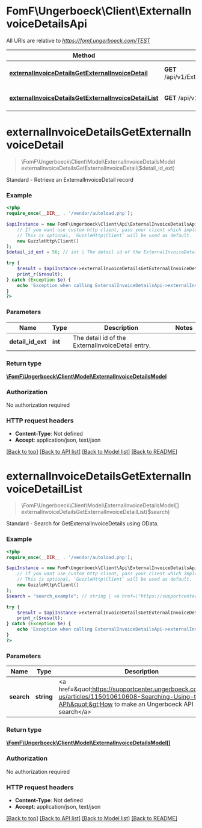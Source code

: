 # FomF\Ungerboeck\Client\ExternalInvoiceDetailsApi

All URIs are relative to *https://fomf.ungerboeck.com/TEST*

Method | HTTP request | Description
------------- | ------------- | -------------
[**externalInvoiceDetailsGetExternalInvoiceDetail**](ExternalInvoiceDetailsApi.md#externalInvoiceDetailsGetExternalInvoiceDetail) | **GET** /api/v1/ExternalInvoiceDetails/{DetailIDExt} | Standard - Retrieve an ExternalInvoiceDetail record
[**externalInvoiceDetailsGetExternalInvoiceDetailList**](ExternalInvoiceDetailsApi.md#externalInvoiceDetailsGetExternalInvoiceDetailList) | **GET** /api/v1/ExternalInvoiceDetails | Standard - Search for GetExternalInvoiceDetails using OData.


# **externalInvoiceDetailsGetExternalInvoiceDetail**
> \FomF\Ungerboeck\Client\Model\ExternalInvoiceDetailsModel externalInvoiceDetailsGetExternalInvoiceDetail($detail_id_ext)

Standard - Retrieve an ExternalInvoiceDetail record

### Example
```php
<?php
require_once(__DIR__ . '/vendor/autoload.php');

$apiInstance = new FomF\Ungerboeck\Client\Api\ExternalInvoiceDetailsApi(
    // If you want use custom http client, pass your client which implements `GuzzleHttp\ClientInterface`.
    // This is optional, `GuzzleHttp\Client` will be used as default.
    new GuzzleHttp\Client()
);
$detail_id_ext = 56; // int | The detail id of the ExternalInvoiceDetail entry.

try {
    $result = $apiInstance->externalInvoiceDetailsGetExternalInvoiceDetail($detail_id_ext);
    print_r($result);
} catch (Exception $e) {
    echo 'Exception when calling ExternalInvoiceDetailsApi->externalInvoiceDetailsGetExternalInvoiceDetail: ', $e->getMessage(), PHP_EOL;
}
?>
```

### Parameters

Name | Type | Description  | Notes
------------- | ------------- | ------------- | -------------
 **detail_id_ext** | **int**| The detail id of the ExternalInvoiceDetail entry. |

### Return type

[**\FomF\Ungerboeck\Client\Model\ExternalInvoiceDetailsModel**](../Model/ExternalInvoiceDetailsModel.md)

### Authorization

No authorization required

### HTTP request headers

 - **Content-Type**: Not defined
 - **Accept**: application/json, text/json

[[Back to top]](#) [[Back to API list]](../../README.md#documentation-for-api-endpoints) [[Back to Model list]](../../README.md#documentation-for-models) [[Back to README]](../../README.md)

# **externalInvoiceDetailsGetExternalInvoiceDetailList**
> \FomF\Ungerboeck\Client\Model\ExternalInvoiceDetailsModel[] externalInvoiceDetailsGetExternalInvoiceDetailList($search)

Standard - Search for GetExternalInvoiceDetails using OData.

### Example
```php
<?php
require_once(__DIR__ . '/vendor/autoload.php');

$apiInstance = new FomF\Ungerboeck\Client\Api\ExternalInvoiceDetailsApi(
    // If you want use custom http client, pass your client which implements `GuzzleHttp\ClientInterface`.
    // This is optional, `GuzzleHttp\Client` will be used as default.
    new GuzzleHttp\Client()
);
$search = "search_example"; // string | <a href=\"https://supportcenter.ungerboeck.com/hc/en-us/articles/115010610608-Searching-Using-the-API\">How to make an Ungerboeck API search</a>

try {
    $result = $apiInstance->externalInvoiceDetailsGetExternalInvoiceDetailList($search);
    print_r($result);
} catch (Exception $e) {
    echo 'Exception when calling ExternalInvoiceDetailsApi->externalInvoiceDetailsGetExternalInvoiceDetailList: ', $e->getMessage(), PHP_EOL;
}
?>
```

### Parameters

Name | Type | Description  | Notes
------------- | ------------- | ------------- | -------------
 **search** | **string**| &lt;a href&#x3D;\&quot;https://supportcenter.ungerboeck.com/hc/en-us/articles/115010610608-Searching-Using-the-API\&quot;&gt;How to make an Ungerboeck API search&lt;/a&gt; |

### Return type

[**\FomF\Ungerboeck\Client\Model\ExternalInvoiceDetailsModel[]**](../Model/ExternalInvoiceDetailsModel.md)

### Authorization

No authorization required

### HTTP request headers

 - **Content-Type**: Not defined
 - **Accept**: application/json, text/json

[[Back to top]](#) [[Back to API list]](../../README.md#documentation-for-api-endpoints) [[Back to Model list]](../../README.md#documentation-for-models) [[Back to README]](../../README.md)

